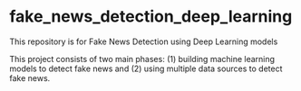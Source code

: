 # fake_news_detection_deep_learning
This repository is for Fake News Detection using Deep Learning models

This project consists of two main phases: (1) building machine learning models to detect fake news and (2) using multiple data sources to detect fake news. 
